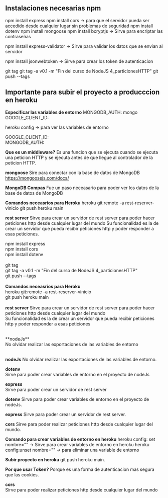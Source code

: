 
## Instalaciones necesarias npm
npm install express 
npm install cors -> para que el servidor pueda ser accedido desde cualquier lugar sin problemas de seguridad 
npm install dotenv 
npm install mongoose 
npm install bcryptjs -> Sirve para encriptar las contraseñas 

npm install express-validator -> Sirve para validar los datos que se envian al servidor

npm install jsonwebtoken -> Sirve para crear los token de autenticacion



git tag
git tag -a v0.1 -m "Fin del curso de NodeJS 4_particionesHTTP"
git push --tags

## Importante para subir el proyecto a producccion en heroku
**Especificar las variables de entorno**
MONGODB_AUTH: mongo<br>
GOOGLE_CLIENT_ID: <br>

 heroku config -> para ver las variables de entorno<br>

GOOGLE_CLIENT_ID: <br>
MONGODB_AUTH: <br>


**Que es un middleware?**
Es una funcion que se ejecuta cuando se ejecuta una peticion HTTP y se ejecuta antes de que llegue al controlador de la peticion HTTP.


**mongoose**
Sire para conectar con la base de datos de MongoDB
https://mongoosejs.com/docs/

**MongoDB Compas**
Fue un paso neceasario para poder ver los datos de la base de datos de MongoDB

**Comandos neceasrios para Heroku**
heroku git:remote -a rest-reserver-vinicio
git push heroku main

**rest server**
Sirve para crear un servidor de rest server para poder hacer peticiones http desde cualquier lugar del mundo 
Su funcionalidad es la de crear un servidor que pueda recibir peticiones http y poder responder a esas peticiones.

npm install express <br>
npm install cors <br>
npm install dotenv <br>
<br>
git tag<br>
git tag -a v0.1 -m "Fin del curso de NodeJS 4_particionesHTTP"<br>
git push --tags<br>
<br>
**Comandos neceasrios para Heroku**<br>
heroku git:remote -a rest-reserver-vinicio<br>
git push heroku main <br>
<br>
**rest server**
Sirve para crear un servidor de rest server para poder hacer peticiones http desde cualquier lugar del mundo <br>
Su funcionalidad es la de crear un servidor que pueda recibir peticiones http y poder responder a esas peticiones <br>

<br>
**nodeJs** <br>
No olvidar realizar las exportaciones de las variables de entorno<br>
<br>


**nodeJs**
No olvidar realizar las exportaciones de las variables de entorno.

**dotenv**<br>
Sirve para poder crear variables de entorno en el proyecto de nodeJs<br>

**express**<br>
Sirve para poder crear un servidor de rest server<br>


**dotenv**
Sirve para poder crear variables de entorno en el proyecto de nodeJs.

**express**
Sirve para poder crear un servidor de rest server.


**cors**
Sirve para poder realizar peticiones http desde cualquier lugar del mundo.

**Comando para crear variables de entorno en heroku**
heroku config: set nombre="" -> Sirve para crear variables de entorno en heroku
heroku config:unset nombre="" -> para eliminar una variable de entorno

**Subir proyecto en heroku**
git push heroku main.

**Por que usar Token?**
Porque es una forma de autenticacion mas segura que las cookies.




**cors**<br>
Sirve para poder realizar peticiones http desde cualquier lugar del mundo<br>

